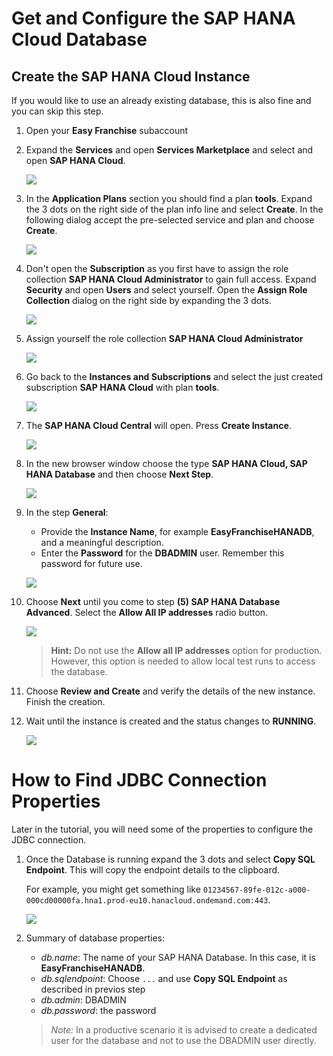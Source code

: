 # Get and Configure the SAP HANA Cloud Database

## Create the SAP HANA Cloud Instance

If you would like to use an already existing database, this is also fine and you can skip this step.

1. Open your **Easy Franchise** subaccount 
2. Expand the **Services** and open **Services Marketplace** and select and open **SAP HANA Cloud**.
   
   ![](images/openServicesMarketplace.png)
3. In the **Application Plans** section you should find a plan **tools**. Expand the 3 dots on the right side of the plan info line and select **Create**. In the following dialog accept the pre-selected service and plan and choose **Create**.
   
   ![](images/createHanaToolsSubsciption.png)
4. Don't open the **Subscription** as you first have to assign the role collection **SAP HANA Cloud Administrator**  to gain full access. Expand **Security** and open  **Users** and select yourself. Open the **Assign Role Collection** dialog on the right side by expanding the 3 dots. 

   ![](images/assignRoleCollection.png)
5. Assign yourself the role collection **SAP HANA Cloud Administrator**
   
   ![](images/assignRoleCollectionHanaClouldAdmin.png)
6. Go back to the **Instances and Subscriptions** and select the just created subscription  **SAP HANA Cloud** with plan **tools**.
   
   ![](images/openSAPHANACloud.png)
7. The **SAP HANA Cloud Central** will open. Press **Create Instance**.

   ![](images/createHANAInstance.png)
8. In the new browser window choose the type **SAP HANA Cloud, SAP HANA Database** and then choose **Next Step**.

   ![](images/createHANA-step2.png)

9. In the step **General**:
   * Provide the **Instance Name**, for example **EasyFranchiseHANADB**, and a meaningful description.
   * Enter the **Password** for the **DBADMIN** user. Remember this password for future use.

   ![](images/createHANA-step3.png)
10. Choose **Next** until you come to step **(5) SAP HANA Database Advanced**. Select the **Allow All IP addresses** radio button.

    ![](images/createHANA-step4.png)

    >**Hint:** Do not use the **Allow all IP addresses** option for production. However, this option is needed to allow local test runs to access the database.

11. Choose **Review and Create** and verify the details of the new instance. Finish the creation.

12. Wait until the instance is created and the status changes to **RUNNING**.

    ![](images/runningHana.png)


# How to Find JDBC Connection Properties

Later in the tutorial, you will need some of the properties to configure the JDBC connection.


1. Once the Database is running expand the 3 dots and select **Copy SQL Endpoint**. This will copy the endpoint details to the clipboard.
   
   For example, you might get something like `01234567-89fe-012c-a000-000cd00000fa.hna1.prod-eu10.hanacloud.ondemand.com:443`.
   
   ![](images/getSQLEndpoint.png)
   
2. Summary of database properties:
   - *db.name*: The name of your SAP HANA Database. In this case, it is **EasyFranchiseHANADB**.
   - *db.sqlendpoint*: Choose `...` and use **Copy SQL Endpoint** as described in previos step
   - *db.admin*: DBADMIN
   - *db.password*: the password

   > *Note:* In a productive scenario it is advised to create a dedicated user for the database and not to use the DBADMIN user directly. 